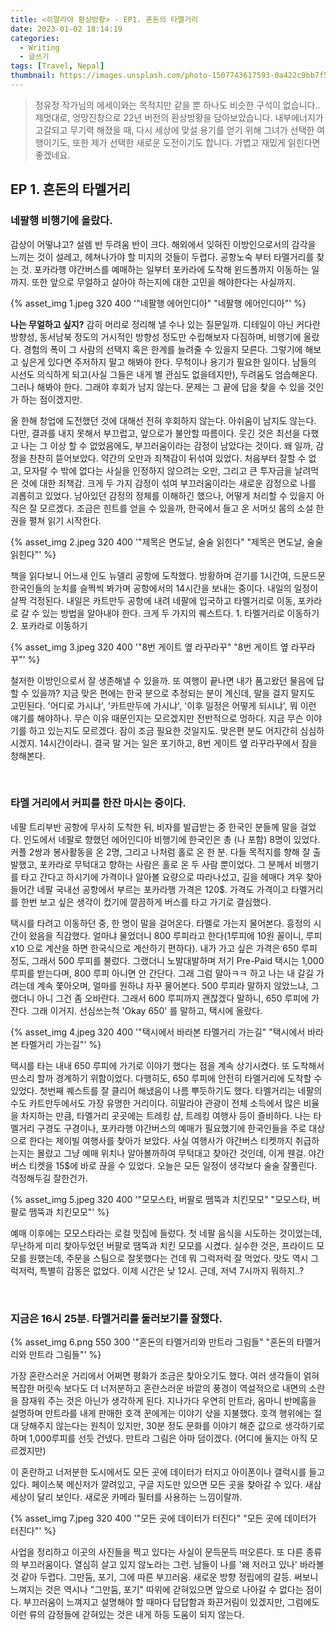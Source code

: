 ```yaml
---
title: <히말라야 환상방황> - EP1. 혼돈의 타멜거리
date: 2023-01-02 18:14:19
categories:
  - Writing
  - 글쓰기
tags: [Travel, Nepal]
thumbnail: https://images.unsplash.com/photo-1507743617593-0a422c9bb7f5?ixlib=rb-4.0.3&ixid=MnwxMjA3fDB8MHxwaG90by1wYWdlfHx8fGVufDB8fHx8&auto=format&fit=crop&w=1548&q=80
---
```


> 정유정 작가님의 에세이와는 목적지만 같을 뿐 하나도 비슷한 구석이 없습니다.. <br>
> 제멋대로, 엉망진창으로 22년 버전의 환상방황을 담아보았습니다. 내부에너지가 고갈되고 무기력 해졌을 때, 다시 세상에 맞설 용기를 얻기 위해 그녀가 선택한 여행이기도, 또한 제가 선택한 새로운 도전이기도 합니다. 가볍고 재밌게 읽힌다면 좋겠네요.

## EP 1. 혼돈의 타멜거리

### 네팔행 비행기에 올랐다.

감상이 어떻냐고? 설렘 반 두려움 반이 크다. 해외에서 잊혀진 이방인으로서의 감각을 느끼는 것이 설레고, 헤쳐나가야 할 미지의 것들이 두렵다. 공항노숙 부터 타멜거리를 찾는 것. 포카라행 야간버스를 예매하는 일부터 포카라에 도착해 윈드폴까지 이동하는 일까지. 또한 앞으로 무얼하고 살아야 하는지에 대한 고민을 해야한다는 사실까지.

{% asset_img 1.jpeg 320 400 '"네팔행 에어인디아" "네팔행 에어인디아"' %}

**나는 무얼하고 싶지?** 감히 머리로 정리해 낼 수나 있는 질문일까. 디테일이 아닌 커다란 방향성, 동서남북 정도의 거시적인 방향성 정도만 수립해보자 다짐하며, 비행기에 올랐다. 경험의 폭이 그 사람의 선택지 혹은 한계를 늘려줄 수 있을지 모른다. 그렇기에 해보고 싶은게 있다면 주저하지 말고 해봐야 한다. 무척이나 용기가 필요한 일이다. 남들의 시선도 의식하게 되고(사실 그들은 내게 별 관심도 없을테지만), 두려움도 엄습해온다. 그러나 해봐야 한다. 그래야 후회가 남지 않는다. 문제는 그 끝에 답을 찾을 수 있을 것인가 하는 점이겠지만.

올 한해 창업에 도전했던 것에 대해선 전혀 후회하지 않는다. 아쉬움이 남지도 않는다. 다만, 결과를 내지 못해서 부끄럽고, 앞으로가 불안할 따름이다. 웃긴 것은 최선을 다했고 나는 그 이상 할 수 없었음에도, 부끄러움이라는 감정이 남았다는 것이다. 왜 일까, 감정을 찬찬히 뜯어보았다. 약간의 오만과 죄책감이 뒤섞여 있었다. 처음부터 잘할 수 없고, 모자랄 수 밖에 없다는 사실을 인정하지 않으려는 오만, 그리고 큰 투자금을 날려먹은 것에 대한 죄책감. 크게 두 가지 감정이 섞여 부끄러움이라는 새로운 감정으로 나를 괴롭히고 있었다. 남아있던 감정의 정체를 이해하긴 했으나, 어떻게 처리할 수 있을지 아직은 잘 모르겠다. 조금은 힌트를 얻을 수 있을까, 한국에서 들고 온 서머싯 몸의 소설 한 권을 펼쳐 읽기 시작한다.

{% asset_img 2.jpeg 320 400 '"제목은 면도날, 술술 읽힌다" "제목은 면도날, 술술 읽힌다"' %}

책을 읽다보니 어느새 인도 뉴델리 공항에 도착했다. 방황하며 걷기를 1시간여, 드문드문 한국인들의 눈치를 슬쩍씩 봐가며 공항에서의 14시간을 보내는 중이다. 내일의 일정이 살짝 걱정된다. 내일은 카트만두 공항에 내려 네팔에 입국하고 타멜거리로 이동, 포카라로 갈 수 있는 방법을 알아내야 한다. 크게 두 가지의 퀘스트다. 1. 타멜거리로 이동하기 2. 포카라로 이동하기

{% asset_img 3.jpeg 320 400 '"8번 게이트 옆 라꾸라꾸" "8번 게이트 옆 라꾸라꾸"' %}

철저한 이방인으로서 잘 생존해낼 수 있을까. 또 여행이 끝나면 내가 품고왔던 물음에 답할 수 있을까? 지금 맞은 편에는 한국 분으로 추정되는 분이 계신데, 말을 걸지 말지도 고민된다. '어디로 가시냐', '카트만두에 가시냐', '이후 일정은 어떻게 되시냐', 뭐 이런 얘기를 해야하나. 무슨 이유 때문인지는 모르겠지만 전반적으로 멍하다. 지금 무슨 이야기를 하고 있는지도 모르겠다. 잠이 조금 필요한 것일지도. 맞은편 분도 어지간히 심심하시겠지. 14시간이라니. 결국 말 거는 일은 포기하고, 8번 게이트 옆 라꾸라꾸에서 잠을 청해본다.

<br>

### 타멜 거리에서 커피를 한잔 마시는 중이다.

네팔 트리부반 공항에 무사히 도착한 뒤, 비자를 발급받는 중 한국인 분들께 말을 걸었다. 인도에서 네팔로 향했던 에어인디아 비행기에 한국인은 총 (나 포함) 8명이 있었다. 커플 2쌍과 봉사활동을 온 2명, 그리고 나처럼 홀로 온 한 분. 다들 목적지를 향해 잘 출발했고, 포카라로 무턱대고 향하는 사람은 홀로 온 두 사람 뿐이었다. 그 분께서 비행기를 타고 간다고 하시기에 가격이나 알아볼 요량으로 따라나섰고, 길을 헤매다 겨우 찾아 들어간 네팔 국내선 공항에서 부르는 포카라행 가격은 120$. 가격도 가격이고 타멜거리를 한번 보고 싶은 생각이 컸기에 깔끔하게 버스를 타고 가기로 결심했다.

택시를 타려고 이동하던 중, 한 명이 말을 걸어온다. 타멜로 가는지 물어본다. 흥정의 시간이 왔음을 직감했다. 얼마냐 물었더니 800 루피라고 한다(1루피에 10원 꼴이니, 루피x10 으로 계산을 하면 한국식으로 계산하기 편하다). 내가 가고 싶은 가격은 650 루피 정도, 그래서 500 루피를 불렀다. 그랬더니 노발대발하며 저기 Pre-Paid 택시는 1,000 루피를 받는다며, 800 루피 아니면 안 간단다. 그래 그럼 말아ㅋㅋ 하고 나는 내 갈길 가려는데 계속 쫓아오며, 얼마를 원하냐 자꾸 물어본다. 500 루피라 말하지 않았느냐, 그랬더니 아니 그건 좀 오바란다. 그래서 600 루피까지 괜찮겠다 말하니, 650 루피에 가잔다. 그래 이거지. 선심쓰는척 'Okay 650' 를 말하고, 택시에 올랐다.

{% asset_img 4.jpeg 320 400 '"택시에서 바라본 타멜거리 가는길" "택시에서 바라본 타멜거리 가는길"' %}

택시를 타는 내내 650 루피에 가기로 이야기 했다는 점을 계속 상기시켰다. 또 도착해서 딴소리 할까 경계하기 위함이었다. 다행히도, 650 루피에 안전히 타멜거리에 도착할 수 있었다. 첫번째 퀘스트를 잘 클리어 해냈음이 나름 뿌듯하기도 했다. 타멜거리는 네팔의 수도 카트만두에서도 가장 유명한 거리이다. 히말라야 관광이 전체 소득에서 많은 비율을 차지하는 만큼, 타멜거리 곳곳에는 트레킹 샵, 트레킹 여행사 등이 즐비하다. 나는 타멜거리 구경도 구경이나, 포카라행 야간버스의 예매가 필요했기에 한국인들을 주로 대상으로 한다는 제이빌 여행사를 찾아가 보았다. 사실 여행사가 야간버스 티켓까지 취급하는지는 몰랐고 그냥 예매 위치나 알아볼까하여 무턱대고 찾아간 것인데, 이게 웬걸. 야간버스 티켓을 15$에 바로 끊을 수 있었다. 오늘은 모든 일정이 생각보다 술술 잘풀린다. 걱정해두길 잘한건가.

{% asset_img 5.jpeg 320 400 '"모모스타, 버팔로 뗌뚝과 치킨모모" "모모스타, 버팔로 뗌뚝과 치킨모모"' %}

예매 이후에는 모모스타라는 로컬 맛집에 들렀다. 첫 네팔 음식을 시도하는 것이었는데, 무난하게 미리 찾아두었던 버팔로 땜뚝과 치킨 모모를 시켰다. 실수한 것은, 프라이드 모모를 원했는데, 주문을 스팀으로 잘못했다는 건데 뭐 그럭저럭 잘 먹었다. 맛도 역시 그럭저럭, 특별히 감동은 없었다. 이제 시간은 낮 12시. 근데, 저녁 7시까지 뭐하지..?

<br>

### 지금은 16시 25분. 타멜거리를 둘러보기를 잘했다.

{% asset_img 6.png 550 300 '"혼돈의 타멜거리와 만트라 그림들" "혼돈의 타멜거리와 만트라 그림들"' %}

가장 혼란스러운 거리에서 어쩌면 평화가 조금은 찾아오기도 했다. 여러 생각들이 얽혀 복잡한 머릿속 보다도 더 너저분하고 혼란스러운 바깥의 풍경이 역설적으로 내면의 소란을 잠재워 주는 것은 아닌가 생각하게 된다. 지나가다 우연히 만트라, 옴마니 반메훔을 설명하며 만트라를 내게 판매한 호객 꾼에게는 이야기 삯을 지불했다. 호객 행위에는 절대 당해주지 않는다는 원칙이 있지만, 30분 정도 문화를 이야기 해준 값으로 생각하기로 하며 1,000루피를 선듯 건넸다. 만트라 그림은 아마 덤이겠다. (어디에 둘지는 아직 모르겠지만)

이 혼란하고 너저분한 도시에서도 모든 곳에 데이터가 터지고 아이폰이나 갤럭시를 들고 있다. 페이스북 메신저가 깔려있고, 구글 지도만 있으면 모든 곳을 찾아갈 수 있다. 새삼 세상이 달리 보인다. 새로운 카메라 필터를 사용하는 느낌이랄까.

{% asset_img 7.jpeg 320 400 '"모든 곳에 데이터가 터진다" "모든 곳에 데이터가 터진다"' %}

사업을 정리하고 이곳의 사진들을 찍고 있다는 사실이 문득문득 떠오른다. 또 다른 종류의 부끄러움이다. 열심히 살고 있지 않노라는 그런. 남들이 나를 '왜 저러고 있나' 바라볼 것 같아 두렵다. 그만둠, 포기, 그에 따른 부끄러움. 새로운 방향 정립에의 갈등. 써보니 느껴지는 것은 역시나 "그만둠, 포기" 따위에 갇혀있으면 앞으로 나아갈 수 없다는 점이다. 부끄러움이 느껴지고 설명해야 할 때마다 답답함과 화끈거림이 있겠지만, 그럼에도 이런 류의 감정들에 갇혀있는 것은 내게 하등 도움이 되지 않는다.
